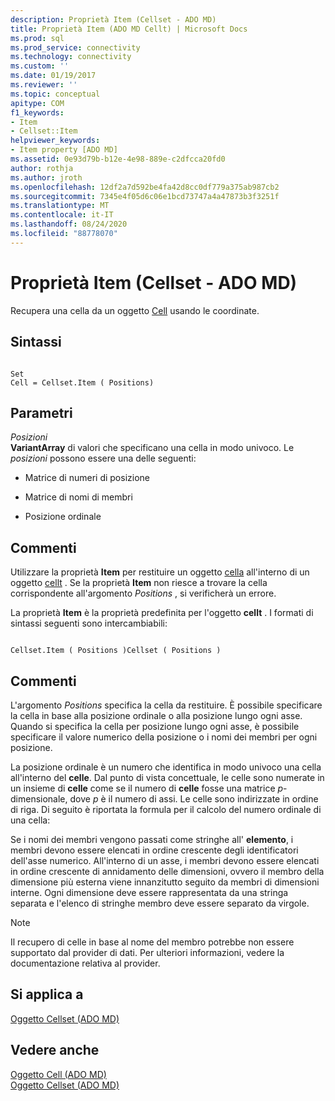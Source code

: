 ```yaml
---
description: Proprietà Item (Cellset - ADO MD)
title: Proprietà Item (ADO MD Cellt) | Microsoft Docs
ms.prod: sql
ms.prod_service: connectivity
ms.technology: connectivity
ms.custom: ''
ms.date: 01/19/2017
ms.reviewer: ''
ms.topic: conceptual
apitype: COM
f1_keywords:
- Item
- Cellset::Item
helpviewer_keywords:
- Item property [ADO MD]
ms.assetid: 0e93d79b-b12e-4e98-889e-c2dfcca20fd0
author: rothja
ms.author: jroth
ms.openlocfilehash: 12df2a7d592be4fa42d8cc0df779a375ab987cb2
ms.sourcegitcommit: 7345e4f05d6c06e1bcd73747a4a47873b3f3251f
ms.translationtype: MT
ms.contentlocale: it-IT
ms.lasthandoff: 08/24/2020
ms.locfileid: "88778070"
---
```

# <a name="item-property-ado-md-cellset"></a>Proprietà Item (Cellset - ADO MD)
Recupera una cella da un oggetto [Cell](./cellset-object-ado-md.md) usando le coordinate.  
  
## <a name="syntax"></a>Sintassi  
  
```  
  
Set  
Cell = Cellset.Item ( Positions)  
```  
  
## <a name="parameters"></a>Parametri  
 *Posizioni*  
 **VariantArray** di valori che specificano una cella in modo univoco. Le *posizioni* possono essere una delle seguenti:  
  
-   Matrice di numeri di posizione  
  
-   Matrice di nomi di membri  
  
-   Posizione ordinale  
  
## <a name="remarks"></a>Commenti  
 Utilizzare la proprietà **Item** per restituire un oggetto [cella](./cell-object-ado-md.md) all'interno di un oggetto [cellt](./cellset-object-ado-md.md) . Se la proprietà **Item** non riesce a trovare la cella corrispondente all'argomento *Positions* , si verificherà un errore.  
  
 La proprietà **Item** è la proprietà predefinita per l'oggetto **cellt** . I formati di sintassi seguenti sono intercambiabili:  
  
```  
  
Cellset.Item ( Positions )Cellset ( Positions )  
```  
  
## <a name="remarks"></a>Commenti  
 L'argomento *Positions* specifica la cella da restituire. È possibile specificare la cella in base alla posizione ordinale o alla posizione lungo ogni asse. Quando si specifica la cella per posizione lungo ogni asse, è possibile specificare il valore numerico della posizione o i nomi dei membri per ogni posizione.  
  
 La posizione ordinale è un numero che identifica in modo univoco una cella all'interno del **celle**. Dal punto di vista concettuale, le celle sono numerate in un insieme di **celle** come se il numero di **celle** fosse una matrice *p*-dimensionale, dove *p* è il numero di assi. Le celle sono indirizzate in ordine di riga. Di seguito è riportata la formula per il calcolo del numero ordinale di una cella:  
  
 Se i nomi dei membri vengono passati come stringhe all' **elemento**, i membri devono essere elencati in ordine crescente degli identificatori dell'asse numerico. All'interno di un asse, i membri devono essere elencati in ordine crescente di annidamento delle dimensioni, ovvero il membro della dimensione più esterna viene innanzitutto seguito da membri di dimensioni interne. Ogni dimensione deve essere rappresentata da una stringa separata e l'elenco di stringhe membro deve essere separato da virgole.  
  
> [!NOTE]
>  Il recupero di celle in base al nome del membro potrebbe non essere supportato dal provider di dati. Per ulteriori informazioni, vedere la documentazione relativa al provider.  
  
## <a name="applies-to"></a>Si applica a  
 [Oggetto Cellset (ADO MD)](./cellset-object-ado-md.md)  
  
## <a name="see-also"></a>Vedere anche  
 [Oggetto Cell (ADO MD)](./cell-object-ado-md.md)   
 [Oggetto Cellset (ADO MD)](./cellset-object-ado-md.md)